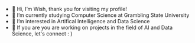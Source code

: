 - 👋 Hi, I’m Wish, thank you for visiting my profile!
- 🌱 I’m currently studying Computer Science at Grambling State University
- 👀 I’m interested in Artifical Intelligence and Data Science
- 💞️ If you are you are working on projects in the field of AI and Data Science, let's connect : )


<!---
Wish3102/Wish3102 is a ✨ special ✨ repository because its `README.md` (this file) appears on your GitHub profile.
You can click the Preview link to take a look at your changes.
--->
